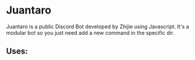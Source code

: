 # Juantaro

Juantaro is a public Discord Bot developed by Zhijie using Javascript.
It's a modular bot so you just need add a new command in the specific dir.

## Uses:
